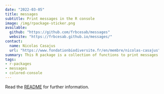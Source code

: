 ```yaml
---
date: "2022-03-05"
title: messages
subtitle: Print messages in the R console
image: /img/rpackage-sticker.png
available:
  github: "https://github.com/frbcesab/messages"
  website: "https://frbcesab.github.io/messages/"
contact:
  name: Nicolas Casajus
  url: "https://www.fondationbiodiversite.fr/en/membre/nicolas-casajus"
summary: This R package is a collection of functions to print messages in the R console using the packages 'cli' and 'crayon'. This package is strongly inspired from the functions ui_*() of the package 'usethis'.
tags:
- r-packages
- messages
- colored-console
---
```


Read the [README](https://github.com/FRBCesab/messages/blob/main/README.md) for further information.
